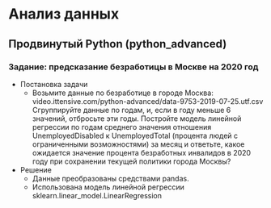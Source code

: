 # Анализ данных
## Продвинутый Python (python_advanced)
### Задание: предсказание безработицы в Москве на 2020 год
* Постановка задачи 
  * Возьмите данные по безработице в городе Москва: video.ittensive.com/python-advanced/data-9753-2019-07-25.utf.csv Сгруппируйте данные по годам, и, если в году меньше 6 значений, отбросьте эти годы. Постройте модель линейной регрессии по годам среднего значения отношения UnemployedDisabled к UnemployedTotal (процента людей с ограниченными возможностями) за месяц и ответьте, 
	какое ожидается значение процента безработных инвалидов в 2020 году при сохранении текущей политики города Москвы?
* Решение
  * Данные преобразованы средствами pandas.
  * Использована модель линейной регрессии sklearn.linear_model.LinearRegression
